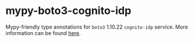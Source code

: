 # mypy-boto3-cognito-idp

Mypy-friendly type annotations for `boto3` 1.10.22 `cognito-idp` service.
More information can be found [here](https://github.com/vemel/mypy_boto3).